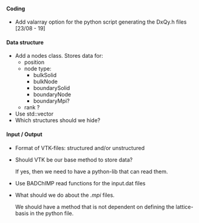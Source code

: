 #### Coding
* Add valarray option for the python script generating the DxQy.h files [23/08 - 19]

#### Data structure
* Add a nodes class. Stores data for:  
  * position
  * node type:
    * bulkSolid
    * bulkNode
    * boundarySolid
    * boundaryNode
    * boundaryMpi?
  * rank ?  
* Use std::vector
* Which structures should we hide?
#### Input / Output
* Format of VTK-files: structured and/or unstructured
* Should VTK be our base method to store data?

   If yes, then we need to have a python-lib that can read them.
* Use BADChIMP read functions for the input.dat files
* What should we do about the  *.mpi* files.

   We should have a method that is not dependent on defining the lattice-basis in the python file.

